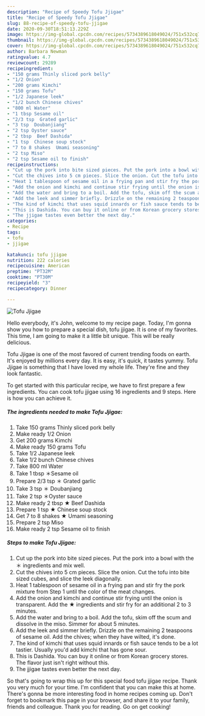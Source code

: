 ```yaml
---
description: "Recipe of Speedy Tofu Jjigae"
title: "Recipe of Speedy Tofu Jjigae"
slug: 88-recipe-of-speedy-tofu-jjigae
date: 2020-09-30T18:51:13.229Z
image: https://img-global.cpcdn.com/recipes/5734389618049024/751x532cq70/tofu-jjigae-recipe-main-photo.jpg
thumbnail: https://img-global.cpcdn.com/recipes/5734389618049024/751x532cq70/tofu-jjigae-recipe-main-photo.jpg
cover: https://img-global.cpcdn.com/recipes/5734389618049024/751x532cq70/tofu-jjigae-recipe-main-photo.jpg
author: Barbara Newman
ratingvalue: 4.7
reviewcount: 29289
recipeingredient:
- "150 grams Thinly sliced pork belly"
- "1/2 Onion"
- "200 grams Kimchi"
- "150 grams Tofu"
- "1/2 Japanese leek"
- "1/2 bunch Chinese chives"
- "800 ml Water"
- "1 tbsp Sesame oil"
- "2/3 tsp  Grated garlic"
- "3 tsp  Doubanjiang"
- "2 tsp Oyster sauce"
- "2 tbsp  Beef Dashida"
- "1 tsp  Chinese soup stock"
- "7 to 8 shakes  Umami seasoning"
- "2 tsp Miso"
- "2 tsp Sesame oil to finish"
recipeinstructions:
- "Cut up the pork into bite sized pieces. Put the pork into a bowl with the ＊ ingredients and mix well."
- "Cut the chives into 5 cm pieces. Slice the onion. Cut the tofu into bite sized cubes, and slice the leek diagonally."
- "Heat 1 tablespoon of sesame oil in a frying pan and stir fry the pork mixture from Step 1 until the color of the meat changes."
- "Add the onion and kimchi and continue stir frying until the onion is transparent. Add the ★ ingredients and stir fry for an additional 2 to 3 minutes."
- "Add the water and bring to a boil. Add the tofu, skim off the scum and dissolve in the miso. Simmer for about 5 minutes."
- "Add the leek and simmer briefly. Drizzle on the remaining 2 teaspoons of sesame oil. Add the chives; when they have wilted, it&#39;s done."
- "The kind of kimchi that uses squid innards or fish sauce tends to be a lot tastier.  Usually you&#39;d add kimchi that has gone sour."
- "This is Dashida. You can buy it online or from Korean grocery stores. The flavor just isn&#39;t right without this."
- "The jjigae tastes even better the next day."
categories:
- Recipe
tags:
- tofu
- jjigae

katakunci: tofu jjigae 
nutrition: 222 calories
recipecuisine: American
preptime: "PT32M"
cooktime: "PT30M"
recipeyield: "3"
recipecategory: Dinner

---
```



![Tofu Jjigae](https://img-global.cpcdn.com/recipes/5734389618049024/751x532cq70/tofu-jjigae-recipe-main-photo.jpg)

Hello everybody, it's John, welcome to my recipe page. Today, I'm gonna show you how to prepare a special dish, tofu jjigae. It is one of my favorites. This time, I am going to make it a little bit unique. This will be really delicious.



Tofu Jjigae is one of the most favored of current trending foods on earth. It's enjoyed by millions every day. It is easy, it's quick, it tastes yummy. Tofu Jjigae is something that I have loved my whole life. They're fine and they look fantastic.


To get started with this particular recipe, we have to first prepare a few ingredients. You can cook tofu jjigae using 16 ingredients and 9 steps. Here is how you can achieve it.

<!--inarticleads1-->

##### The ingredients needed to make Tofu Jjigae:

1. Take 150 grams Thinly sliced pork belly
1. Make ready 1/2 Onion
1. Get 200 grams Kimchi
1. Make ready 150 grams Tofu
1. Take 1/2 Japanese leek
1. Take 1/2 bunch Chinese chives
1. Take 800 ml Water
1. Take 1 tbsp ＊Sesame oil
1. Prepare 2/3 tsp ＊ Grated garlic
1. Take 3 tsp ＊ Doubanjiang
1. Take 2 tsp ＊Oyster sauce
1. Make ready 2 tbsp ★ Beef Dashida
1. Prepare 1 tsp ★ Chinese soup stock
1. Get 7 to 8 shakes ★ Umami seasoning
1. Prepare 2 tsp Miso
1. Make ready 2 tsp Sesame oil to finish




<!--inarticleads2-->

##### Steps to make Tofu Jjigae:

1. Cut up the pork into bite sized pieces. Put the pork into a bowl with the ＊ ingredients and mix well.
1. Cut the chives into 5 cm pieces. Slice the onion. Cut the tofu into bite sized cubes, and slice the leek diagonally.
1. Heat 1 tablespoon of sesame oil in a frying pan and stir fry the pork mixture from Step 1 until the color of the meat changes.
1. Add the onion and kimchi and continue stir frying until the onion is transparent. Add the ★ ingredients and stir fry for an additional 2 to 3 minutes.
1. Add the water and bring to a boil. Add the tofu, skim off the scum and dissolve in the miso. Simmer for about 5 minutes.
1. Add the leek and simmer briefly. Drizzle on the remaining 2 teaspoons of sesame oil. Add the chives; when they have wilted, it&#39;s done.
1. The kind of kimchi that uses squid innards or fish sauce tends to be a lot tastier.  Usually you&#39;d add kimchi that has gone sour.
1. This is Dashida. You can buy it online or from Korean grocery stores. The flavor just isn&#39;t right without this.
1. The jjigae tastes even better the next day.




So that's going to wrap this up for this special food tofu jjigae recipe. Thank you very much for your time. I'm confident that you can make this at home. There's gonna be more interesting food in home recipes coming up. Don't forget to bookmark this page in your browser, and share it to your family, friends and colleague. Thank you for reading. Go on get cooking!
